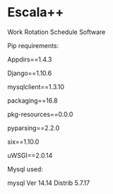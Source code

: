 # Escala++
Work Rotation Schedule Software

Pip requirements:

Appdirs==1.4.3

Django==1.10.6

mysqlclient==1.3.10

packaging==16.8

pkg-resources==0.0.0

pyparsing==2.2.0

six==1.10.0

uWSGI==2.0.14

Mysql used: 

mysql  Ver 14.14 Distrib 5.7.17

